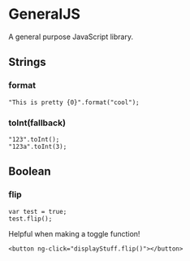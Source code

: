 # GeneralJS
A general purpose JavaScript library.

## Strings

### format

    "This is pretty {0}".format("cool");
    
### toInt(fallback)

    "123".toInt();
    "123a".toInt(3);
    
## Boolean

### flip

    var test = true;
    test.flip();

Helpful when making a toggle function!

    <button ng-click="displayStuff.flip()"></button>
